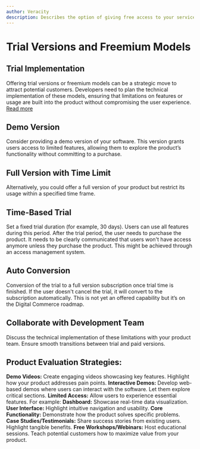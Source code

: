 ```yaml
---
author: Veracity
description: Describes the option of giving free access to your service or product.
---
```


# Trial Versions and Freemium Models

## Trial Implementation
Offering trial versions or freemium models can be a strategic move to attract potential customers. Developers need to plan the technical implementation of these models, ensuring that limitations on features or usage are built into the product without compromising the user experience. <a href="https://developer.veracity.com/docs/section/marketplace/sellingyourproduct/paidservices#offering-trials"> Read more</a>

## Demo Version
Consider providing a demo version of your software. This version grants users access to limited features, allowing them to explore the product’s functionality without committing to a purchase.

## Full Version with Time Limit
Alternatively, you could offer a full version of your product but restrict its usage within a specified time frame.

## Time-Based Trial
Set a fixed trial duration (for example, 30 days). Users can use all features during this period. After the trial period, the user needs to purchase the product. It needs to be clearly communicated that users won't have access anymore unless they purchase the product. This might be achieved through an access management system.

## Auto Conversion
Conversion of the trial to a full version subscription once trial time is finished. If the user doesn't cancel the trial, it will convert to the subscription automatically. This is not yet an offered capability but it’s on the Digital Commerce roadmap.

## Collaborate with Development Team
Discuss the technical implementation of these limitations with your product team. Ensure smooth transitions between trial and paid versions.

## Product Evaluation Strategies:
**Demo Videos:** Create engaging videos showcasing key features. Highlight how your product addresses pain points.
**Interactive Demos:** Develop web-based demos where users can interact with the software. Let them explore critical sections.
**Limited Access:** Allow users to experience essential features. For example:
**Dashboard:** Showcase real-time data visualization.
**User Interface:** Highlight intuitive navigation and usability.
**Core Functionality:** Demonstrate how the product solves specific problems.
**Case Studies/Testimonials:** Share success stories from existing users. Highlight tangible benefits.
**Free Workshops/Webinars:** Host educational sessions. Teach potential customers how to maximize value from your product.
